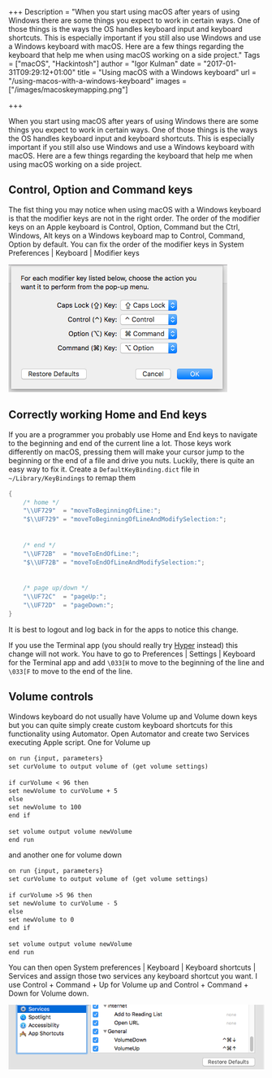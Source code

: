 +++
Description = "When you start using macOS after years of using Windows there are some things you expect to work in certain ways. One of those things is the ways the OS handles keyboard input and keyboard shortcuts. This is especially important if you still also use Windows and use a Windows keyboard with macOS. Here are a few things regarding the keyboard that help me when using macOS working on a side project."
Tags = ["macOS", "Hackintosh"]
author = "Igor Kulman"
date = "2017-01-31T09:29:12+01:00"
title = "Using macOS with a Windows keyboard"
url = "/using-macos-with-a-windows-keyboard"
images = ["/images/macoskeymapping.png"]

+++

When you start using macOS after years of using Windows there are some things you expect to work in certain ways. One of those things is the ways the OS handles keyboard input and keyboard shortcuts. This is especially important if you still also use Windows and use a Windows keyboard with macOS. Here are a few things regarding the keyboard that help me when using macOS working on a side project.

## Control, Option and Command keys

The fist thing you may notice when using macOS with a Windows keyboard is that the modifier keys are not in the right order. The order of the modifier keys on an Apple keyboard is Control, Option, Command but the Ctrl, Windows, Alt keys on a Windows keyboard map to Control, Command, Option by default. You can fix the order of the modifier keys in System Preferences | Keyboard | Modifier keys

![Mapping macOS keys](macoskeymapping.png)

<!--more-->

## Correctly working Home and End keys

If you are a programmer you probably use Home and End keys to navigate to the beginning and end of the current line a lot. Those keys work differently on macOS, pressing them will make your cursor jump to the beginning or the end of a file and drive you nuts. Luckily, there is quite an easy way to fix it. Create a `DefaultKeyBinding.dict` file in `~/Library/KeyBindings` to remap them

```csharp
{
    /* home */
    "\\UF729"  = "moveToBeginningOfLine:";
    "$\\UF729" = "moveToBeginningOfLineAndModifySelection:";


    /* end */
    "\\UF72B"  = "moveToEndOfLine:";
    "$\\UF72B" = "moveToEndOfLineAndModifySelection:";


    /* page up/down */
    "\\UF72C"  = "pageUp:";
    "\\UF72D"  = "pageDown:";
}
```

It is best to logout and log back in for the apps to notice this change.

If you use the Terminal app (you should really try [Hyper](https://hyper.is/) instead) this change will not work. You have to go to Preferences | Settings | Keyboard for the Terminal app and add `\033[H` to move to the beginning of the line and `\033[F` to move to the end of the line.

## Volume controls

Windows keyboard do not usually have Volume up and Volume down keys but you can quite simply create custom keyboard shortcuts for this functionality using Automator. Open Automator and create two Services executing Apple script. One for Volume up

```applescript
on run {input, parameters}
set curVolume to output volume of (get volume settings)

if curVolume < 96 then
set newVolume to curVolume + 5
else
set newVolume to 100
end if

set volume output volume newVolume
end run
```

and another one for volume down

```applescript
on run {input, parameters}
set curVolume to output volume of (get volume settings)

if curVolume >5 96 then
set newVolume to curVolume - 5
else
set newVolume to 0
end if

set volume output volume newVolume
end run
```

You can then open System preferences | Keyboard | Keyboard shortcuts | Services and assign those two services any keyboard shortcut you want. I use Control + Command + Up for Volume up and Control + Command + Down for Volume down.

![macOS volume shortcuts](volumeshortcuts.png)
